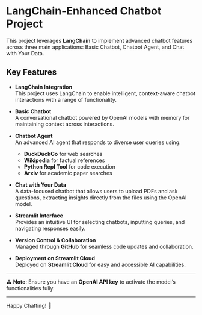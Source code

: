 # LangChain-Enhanced Chatbot Project

This project leverages **LangChain** to implement advanced chatbot features across three main applications: Basic Chatbot, Chatbot Agent, and Chat with Your Data.

## Key Features

- **LangChain Integration**  
  This project uses LangChain to enable intelligent, context-aware chatbot interactions with a range of functionality.

- **Basic Chatbot**  
  A conversational chatbot powered by OpenAI models with memory for maintaining context across interactions.

- **Chatbot Agent**  
  An advanced AI agent that responds to diverse user queries using:
  - **DuckDuckGo** for web searches
  - **Wikipedia** for factual references
  - **Python Repl Tool** for code execution
  - **Arxiv** for academic paper searches

- **Chat with Your Data**  
  A data-focused chatbot that allows users to upload PDFs and ask questions, extracting insights directly from the files using the OpenAI model.

- **Streamlit Interface**  
  Provides an intuitive UI for selecting chatbots, inputting queries, and navigating responses easily.

- **Version Control & Collaboration**  
  Managed through **GitHub** for seamless code updates and collaboration.

- **Deployment on Streamlit Cloud**  
  Deployed on **Streamlit Cloud** for easy and accessible AI capabilities.

---

⚠️ **Note**: Ensure you have an **OpenAI API key** to activate the model’s functionalities fully.

---

Happy Chatting! 🎉
